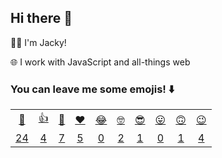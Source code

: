 ## Hi there 👋

👨‍💻 I'm Jacky!

🌐 I work with JavaScript and all-things web

### You can leave me some emojis! ⬇️
<table>
<tr align="center">
  <td><a href="https://jackyef.vercel.app/api/addmoji?type=👋">👋</a></td>
  <td><a href="https://jackyef.vercel.app/api/addmoji?type=👍">👍</a></td>
  <td><a href="https://jackyef.vercel.app/api/addmoji?type=👊">👊</a></td>
  <td><a href="https://jackyef.vercel.app/api/addmoji?type=❤️">❤️</a></td>
  <td><a href="https://jackyef.vercel.app/api/addmoji?type=😂">😂</a></td>
  <td><a href="https://jackyef.vercel.app/api/addmoji?type=🤓">🤓</a></td>
  <td><a href="https://jackyef.vercel.app/api/addmoji?type=😎">😎</a></td>
  <td><a href="https://jackyef.vercel.app/api/addmoji?type=😛">😛</a></td>
  <td><a href="https://jackyef.vercel.app/api/addmoji?type=🙃">🙃</a></td>
  <td><a href="https://jackyef.vercel.app/api/addmoji?type=😉">😉</a></td>
</tr>
<tr align="center">
  <td><a href="https://jackyef.vercel.app/api/addmoji?type=👋"><span id="count-👋">24</span></a></td>
  <td><a href="https://jackyef.vercel.app/api/addmoji?type=👍"><span id="count-👍">4</span></a></td>
  <td><a href="https://jackyef.vercel.app/api/addmoji?type=👊"><span id="count-👊">7</span></a></td>
  <td><a href="https://jackyef.vercel.app/api/addmoji?type=❤️"><span id="count-❤️">5</span></a></td>
  <td><a href="https://jackyef.vercel.app/api/addmoji?type=😂"><span id="count-😂">0</span></a></td>
  <td><a href="https://jackyef.vercel.app/api/addmoji?type=🤓"><span id="count-🤓">2</span></a></td>
  <td><a href="https://jackyef.vercel.app/api/addmoji?type=😎"><span id="count-😎">1</span></a></td>
  <td><a href="https://jackyef.vercel.app/api/addmoji?type=😛"><span id="count-😛">0</span></a></td>
  <td><a href="https://jackyef.vercel.app/api/addmoji?type=🙃"><span id="count-🙃">1</span></a></td>
  <td><a href="https://jackyef.vercel.app/api/addmoji?type=😉"><span id="count-😉">4</span></a></td>
</tr>
</table>

<!--
**jackyef/jackyef** is a ✨ _special_ ✨ repository because its `README.md` (this file) appears on your GitHub profile.

Here are some ideas to get you started:

- 🔭 I’m currently working on ...
- 🌱 I’m currently learning ...
- 👯 I’m looking to collaborate on ...
- 🤔 I’m looking for help with ...
- 💬 Ask me about ...
- 📫 How to reach me: ...
- 😄 Pronouns: ...
- ⚡ Fun fact: ...
-->
